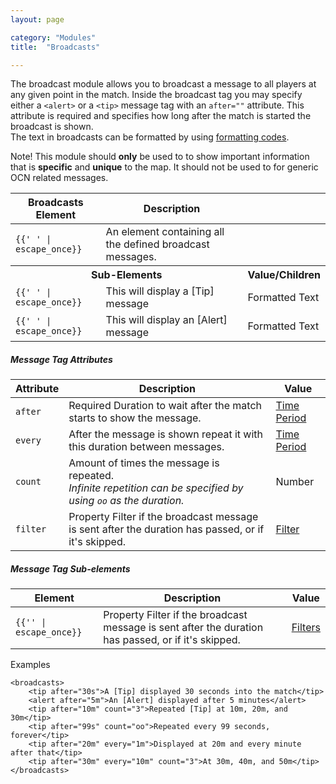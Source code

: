 ```yaml
---
layout: page

category: "Modules"
title:  "Broadcasts"

---
```


The broadcast module allows you to broadcast a message to all players at any given point in the match.
Inside the broadcast tag you may specify either a `<alert>` or a `<tip>` message tag with an `after=""` attribute. This attribute is required and specifies how long after the match is started the broadcast is shown. <br/>
The text in broadcasts can be formatted by using [formatting codes](/reference/formatting).

<span class="label label-warning">Note!</span>
This module should **only** be used to to show important information that is **specific** and **unique** to the map.
It should not be used to for generic OCN related messages.
<div class='table-responsive'>
  <table class='table table-striped table-condensed'>
    <thead>
      <tr>
        <th>Broadcasts Element</th>
        <th>Description</th>
        <th></th>
      </tr>
    </thead>
    <tbody>
      <tr>
        <td>
          <span class='highlight'>
            <code>{{'<broadcasts> </broadcasts>' | escape_once}}</code>
          </span>
        </td>
        <td>An element containing all the defined broadcast messages.</td>
        <td></td>
      </tr>
      <tr>
        <th colspan='2'>Sub-Elements</th>
        <th>Value/Children</th>
      </tr>
      <tr>
        <td>
          <span class='highlight'>
            <code>{{'<tip> </tip>' | escape_once}}</code>
          </span>
        </td>
        <td>
          This will display a [Tip] message
        </td>
        <td>
          <span class='label label-primary'>Formatted Text</span>
        </td>
      </tr>
      <tr>
        <td>
          <span class='highlight'>
            <code>{{'<alert> </alert>' | escape_once}}</code>
          </span>
        </td>
        <td>
          This will display an [Alert] message
        </td>
        <td>
          <span class='label label-primary'>Formatted Text</span>
        </td>
      </tr>
    </tbody>
  </table>
</div>
<h5>Message Tag Attributes</h5>
<div class='table-responsive'>
  <table class='table table-striped table-condensed'>
    <thead>
      <tr>
        <th>Attribute</th>
        <th>Description</th>
        <th>Value</th>
      </tr>
    </thead>
    <tbody>
      <tr>
        <td>
          <code>after</code>
        </td>
        <td>
          <span class='label label-danger'>Required</span>
          Duration to wait after the match starts to show the message.
        </td>
        <td>
          <a href='/reference/time_periods'>Time Period</a>
        </td>
      </tr>
      <tr>
        <td>
          <code>every</code>
        </td>
        <td>
          After the message is shown repeat it with this duration between messages.
        </td>
        <td>
          <a href='/reference/time_periods'>Time Period</a>
        </td>
      </tr>
      <tr>
        <td>
          <code>count</code>
        </td>
        <td>
          Amount of times the message is repeated.<br/>
          <i>Infinite repetition can be specified by using <code>oo</code> as the duration.</i>
        </td>
        <td>
          <span class='label label-primary'>Number</span>
        </td>
      </tr>
      <tr>
        <td>
          <code>filter</code>
        </td>
        <td>
          <span class='label label-default' title='Can be either this attribute or a sub-element.'>Property</span>
          Filter if the broadcast message is sent after the duration has passed, or if it's skipped.
        </td>
        <td>
          <a href='/modules/filters'>Filter</a>
        </td>
      </tr>
    </tbody>
  </table>
</div>
<h5>Message Tag Sub-elements</h5>
<div class='table-responsive'>
  <table class='table table-striped table-condensed'>
    <thead>
      <tr>
        <th>Element</th>
        <th>Description</th>
        <th>Value</th>
      </tr>
    </thead>
    <tbody>
      <tr>
        <td>
          <span class='highlight'>
            <code>{{'<filter>' | escape_once}}</code>
          </span>
        </td>
        <td>
          <span class='label label-default' title='Can be this sub-element or an attribute.'>Property</span>
          Filter if the broadcast message is sent after the duration has passed, or if it's skipped.
        </td>
        <td>
          <a href='/modules/filters'>Filters</a>
        </td>
      </tr>
    </tbody>
  </table>
</div>
Examples

    <broadcasts>
        <tip after="30s">A [Tip] displayed 30 seconds into the match</tip>
        <alert after="5m">An [Alert] displayed after 5 minutes</alert>
        <tip after="10m" count="3">Repeated [Tip] at 10m, 20m, and 30m</tip>
        <tip after="99s" count="oo">Repeated every 99 seconds, forever</tip>
        <tip after="20m" every="1m">Displayed at 20m and every minute after that</tip>
        <tip after="30m" every="10m" count="3">At 30m, 40m, and 50m</tip>
    </broadcasts>
